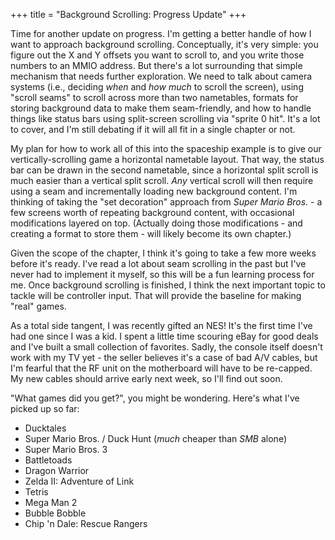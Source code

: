 +++
title = "Background Scrolling: Progress Update"
+++

Time for another update on progress. I'm getting a better
handle of how I want to approach background scrolling. Conceptually,
it's very simple: you figure out the X and Y offsets you want
to scroll to, and you write those numbers to an MMIO address.
But there's a lot surrounding that simple mechanism that needs
further exploration. We need to talk about camera systems
(i.e., deciding _when_ and _how much_ to scroll the screen),
using "scroll seams" to scroll across more than two nametables,
formats for storing background data to make them seam-friendly,
and how to handle things like status bars using split-screen
scrolling via "sprite 0 hit". It's a lot to cover, and I'm still
debating if it will all fit in a single chapter or not.

<!-- more -->

My plan for how to work all of this into the spaceship example
is to give our vertically-scrolling game a horizontal nametable
layout. That way, the status bar can be drawn in the second
nametable, since a horizontal split scroll is much easier
than a vertical split scroll. _Any_ vertical scroll will
then require using a seam and incrementally loading new
background content. I'm thinking of taking the "set decoration"
approach from _Super Mario Bros._ - a few screens worth of
repeating background content, with occasional modifications
layered on top. (Actually doing those modifications - and
creating a format to store them - will likely become its
own chapter.)

Given the scope of the chapter, I think it's going to take a
few more weeks before it's ready. I've read a lot about
seam scrolling in the past but I've never had to implement
it myself, so this will be a fun learning process for me.
Once background scrolling is finished, I think the next
important topic to tackle will be controller input. That
will provide the baseline for making "real" games.

As a total side tangent, I was recently gifted an NES! It's
the first time I've had one since I was a kid. I spent a little
time scouring eBay for good deals and I've built a small
collection of favorites. Sadly, the console itself doesn't
work with my TV yet - the seller believes it's a case of
bad A/V cables, but I'm fearful that the RF unit on the
motherboard will have to be re-capped. My new cables should
arrive early next week, so I'll find out soon.

"What games did you get?", you might be wondering. Here's
what I've picked up so far:

- Ducktales
- Super Mario Bros. / Duck Hunt (_much_ cheaper than _SMB_ alone)
- Super Mario Bros. 3
- Battletoads
- Dragon Warrior
- Zelda II: Adventure of Link
- Tetris
- Mega Man 2
- Bubble Bobble
- Chip 'n Dale: Rescue Rangers
